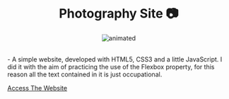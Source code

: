 <h1 align="center">Photography Site 📷</h1>
<p align="center">
  <img src="https://res.cloudinary.com/degkn8uwg/image/upload/v1638010792/Pessoal-Meu/preview_rzfndq.gif" alt="animated" />
</p>
<br>
- A simple website, developed with HTML5, CSS3 and a little JavaScript. I did it with the aim of practicing the use of the Flexbox property, for this reason all the text contained in it is just occupational.

[Access The Website](https://gabrielsantos198.github.io/Photography-Site)
